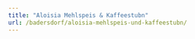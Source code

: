 ```yaml
---
title: "Aloisia Mehlspeis & Kaffeestubn"
url: /badersdorf/aloisia-mehlspeis-und-kaffeestubn/
---
```

